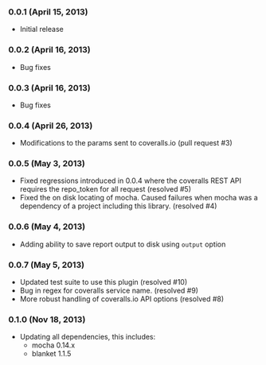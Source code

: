 ### 0.0.1 (April 15, 2013)

* Initial release

### 0.0.2 (April 16, 2013)

* Bug fixes

### 0.0.3 (April 16, 2013)

* Bug fixes

### 0.0.4 (April 26, 2013)

* Modifications to the params sent to coveralls.io (pull request #3)

### 0.0.5 (May 3, 2013)

* Fixed regressions introduced in 0.0.4 where the coveralls REST API requires the repo_token for all request (resolved #5)
* Fixed the on disk locating of mocha. Caused failures when mocha was a dependency of a project including this library. (resolved #4)

### 0.0.6 (May 4, 2013)

* Adding ability to save report output to disk using `output` option

### 0.0.7 (May 5, 2013)

* Updated test suite to use this plugin (resolved #10)
* Bug in regex for coveralls service name. (resolved #9)
* More robust handling of coveralls.io API options (resolved #8)

### 0.1.0 (Nov 18, 2013)

* Updating all dependencies, this includes:
  * mocha 0.14.x
  * blanket 1.1.5
